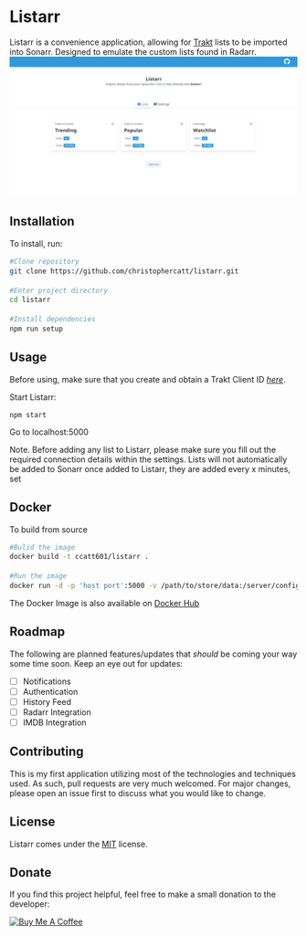 # Listarr

Listarr is a convenience application, allowing for [Trakt](trakt.tv) lists to be imported into Sonarr. Designed to emulate the custom lists found in Radarr.
![Image of Listarr Homescreen](https://github.com/christophercatt/listarr/blob/master/homescreen.png?raw=true)

## Installation

To install, run:

```bash
#Clone repository
git clone https://github.com/christophercatt/listarr.git

#Enter project directory
cd listarr

#Install dependencies
npm run setup
```

## Usage

Before using, make sure that you create and obtain a Trakt Client ID [_here_](https://trakt.tv/oauth/applications/new).

Start Listarr:

```
npm start
```

Go to localhost:5000

Note. Before adding any list to Listarr, please make sure you fill out the required connection details within the settings. Lists will not automatically be added to Sonarr once added to Listarr, they are added every x minutes, set

## Docker

To build from source

```bash
#Bulid the image
docker build -t ccatt601/listarr .

#Run the image
docker run -d -p 'host port':5000 -v /path/to/store/data:/server/config/ ccatt601/listarr
```

The Docker Image is also available on [Docker Hub]()

## Roadmap

The following are planned features/updates that _should_ be coming your way some time soon. Keep an eye out for updates:

- [ ] Notifications
- [ ] Authentication
- [ ] History Feed
- [ ] Radarr Integration
- [ ] IMDB Integration

## Contributing

This is my first application utilizing most of the technologies and techniques used. As such, pull requests are very much welcomed. For major changes, please open an issue first to discuss what you would like to change.

## License

Listarr comes under the [MIT](https://choosealicense.com/licenses/mit/) license.

## Donate

If you find this project helpful, feel free to make a small donation to the developer:

[![Buy Me A Coffee](https://cdn.buymeacoffee.com/buttons/default-blue.png)](https://www.buymeacoffee.com/christophercatt)
